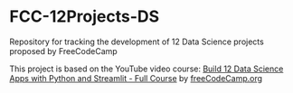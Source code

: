 # FCC-12Projects-DS

Repository for tracking the development of 12 Data Science projects proposed by FreeCodeCamp

This project is based on the YouTube video course: [Build 12 Data Science Apps with Python and Streamlit - Full Course](https://www.youtube.com/watch?v=JwSS70SZdyM) by [freeCodeCamp.org](https://www.youtube.com/@freecodecamp)
